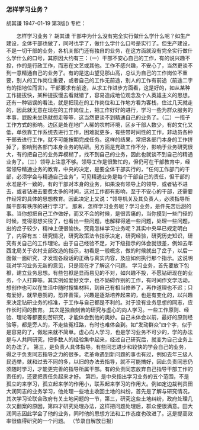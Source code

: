 ### 怎样学习业务？
胡其谦
1947-01-19
第3版()
专栏：

　　怎样学习业务？
    胡其谦
    干部中为什么没有完全实行做什么学什么呢？如生产建设，全体干部也做了，同时也学了，做什么学什么口号是实行了。但生产建设，不是一切干部的业务，各机关部门还有独自的业务，在这方面就没有完全实行做什么学什么的口号，其原因大约有三：（一）干部不安心自己的工作，有的说兴趣不投，作的是行政工作，而志在文艺或其他。工作不感兴趣，不安心了，当然更谈不到一意精通自己的业务了。有的是这山望见那山高，总认为自己的工作岗位不重要，别人的工作岗位重要，或者自己的工作无前途，别人的工作有前途（前途二字有的指地位而言）。干部要求有前途，从求工作进步方面看，这是好的，如从某种工作提拔快，某种提拔慢去看就错了，容易造成地位观念及个人英雄主义的思想。还有一种错误的看法，就是把现在的工作岗位和工作地方看为客栈，住过几天就走的，因此就无意在现在的工作岗位上，把工作好好的进行，学习一些为群众服务的本事，屁股未坐热就想走等等，这当然更谈不到精通自己的业务了。（二）一揽子工作方式的影响。边区是处在地广人稀的农村环境，区乡干部人数少，有的文化又低，单依靠工作系统去进行工作，困难就更多，有些带时间性的工作，非动员各种干部去进行工作，就不可能按期完成任务。这样的结果，常把各部门本身的工作挤掉了，影响到各部门本身业务的钻研。另方面是党政工作不分，影响于业务研究很大，有的把自己的业务弄模糊了，找不到自己的业务，因此也就谈不到自己的精通业务了。（三）领导上注意不够。领导工作是很繁忙的，但仍可在干部教育中，经常领导精通业务的教育，中央的决定，是要全体干部实行的，“任何工作部门的干部，必须学会与精通自己业务”，可见精通业务是每个干部自己的责任，但干部的水准是不一致的，有的干部对本身的业务，如果没有领导上的领导，或者钻不进去，或者钻进去要费太多的时间，这对工作都有影响，至于不安心的干部，还需要作经常的具体的思想教育。因此决定上又说：“领导机关及其负责人，必须指导所属干部有秩序的进行学习”。
    那末，怎样学习业务呢？学习业务，是件先苦后甜的事。当你想把自己工作做好，而又不会的时候，是很苦痛的，当你摸到一些门径的时候，觉得思想尖锐了，也看出一些问题，也解释得通一些问题，处理一些问题，出的岔子较少，精神上便很愉快。究竟怎样学习业务呢？其实中央早已规定明白了，内容有五：研究情况，研究政策法令指示决定，研究经验，研究历史知识，研究有关自己的工作理论。由于自己经验不足，对下级指示的体会就很差，例如去年西北局关于农村支部改造的指示，初看是一般概念，做的时候就出了岔子，以后一面做一面研究，才发现各段话的正确与真实内容，及应如何执行那个指示。这说明我对学习业务无新的意见，只是现在才了解这个问题。
    学习业务，首先要放下包袱，建立业务思想。有些包袱是显而易见的不对，如兴趣不投，不愿钻研现在的业务，个人打算等。其实例如爱好文学，也不妨碍作别的工作，有时间作文学活动，想创作也可以在生活中随时搜集材料，到自己有相当修养了，再作道理也不迟；只有爱好，就早悬鹄的，恐非善策。兴趣是逐渐培养起来的，也是有变化的，以兴趣来决定钻研业务的标准，于工作与自己都是不利的。对于没有业务思想的同志，应作长时间的教育。
    其次是独自刻苦的研究与虚心的向人学习。一些工作原则、经验、理论等都要刻苦研究，才能体会到他的奥妙。自己未体会以前，最好的原则经验等，都是旁人的，不走些冤枉路，有时也难体会到。如“发动群众”四个字，似乎是容易的了，做起来就不简单。虚心向人学习，也是学习业务不可少的，学的办法是与人共同研究，把多数人的经验集中起来，经过自己研究后，就变为自己业务上的办法了。
    第三，是负责人具体指导。有些同志进步和较快的学会自己的业务，得之于负责同志指导之力的很多。老革命遇到新问题的事也有过，例如去年三级人民选举，就和过去不同的多，以旧的办法去指导，就不可能搞好，因此负责同志仍须随时学习，才能更完善的指导所属干部。有的负责同志放弃自己指导干部工作的责任的，还要把责任负起来才好。
    第四，是中央指出学习业务的五个范围，不是孤立的来学习，孤立起来学的作用小，联系起来学习的作用大。例如定边裁判员田大润同志的业务学习，他处理一些地主收回土地的纠纷，首先是了解与研究情况，其次学习论联合政府有关土地问题的一节，第三，研究这些土地纠纷，政府处理几次又翻案的原因，第四才研究处理办法，这样把问题处理后，群众便很满意。田大润同志因此学会了他的业务，同时他的思想方法和工作态度也改进了。这是提高效率很值得研究的一个问题。
        （节录自解放日报）
